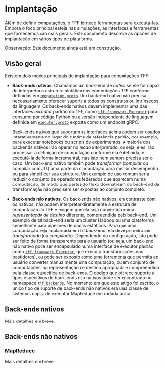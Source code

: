 # Implantação

Além de definir computações, o TFF fornece ferramentas para executá-las. Embora o foco principal esteja nas simulações, as interfaces e ferramentas que fornecemos são mais gerais. Este documento descreve as opções de implantação em vários tipos de plataforma.

Observação: Este documento ainda está em construção.

## Visão geral

Existem dois modos principais de implantação para computações TFF:

- **Back-ends nativos**. Chamamos um back-end de *nativo* se ele for capaz de interpretar a estrutura sintática das computações TFF conforme definidas em [`computation.proto`](https://github.com/tensorflow/federated/blob/main/tensorflow_federated/proto/v0/computation.proto). Um back-end nativo não precisa necessariamente oferecer suporte a todos os construtos ou intrínsecos da linguagem. Os back-ends nativos devem implementar uma das interfaces *executor* padrão do TFF, como [`tff.framework.Executor`](https://www.tensorflow.org/federated/api_docs/python/tff/framework/Executor) para consumo por código Python ou a versão independente de linguagem definida em [`executor.proto`](https://github.com/tensorflow/federated/blob/main/tensorflow_federated/proto/v0/executor.proto) exposta como um endpoint gRPC.

    Back-ends nativos que suportam as interfaces acima podem ser usados ​​interativamente no lugar do runtime de referência padrão, por exemplo, para executar notebooks ou scripts de experimentos. A maioria dos backends nativos irão operar no *modo interpretado*, ou seja, eles irão processar a definição de computação conforme ela é definida, e executá-la de forma incremental, mas isto nem sempre precisa ser o caso. Um back-end nativo também pode *transformar* (*compilar* ou compilar com JIT) uma parte da computação para melhor desempenho ou para simplificar sua estrutura. Um exemplo de uso comum seria reduzir o conjunto de operadores federados que aparecem numa computação, de modo que partes do fluxo downstream de back-end da transformação não precisem ser expostas ao conjunto completo.

- **Back-ends não nativos**. Os back-ends não nativos, em contraste com os nativos, não podem interpretar diretamente a estrutura de computação do TFF e exigem que ela seja convertida numa *representação de destino* diferente, compreendida pelo back-end. Um exemplo de tal back-end seria um cluster Hadoop ou uma plataforma semelhante para pipelines de dados estáticos. Para que uma computação seja implantada em tal back-end, ela deve primeiro ser *transformada* (ou *compilada*). Dependendo da configuração, isto pode ser feito de forma transparente para o usuário (ou seja, um back-end não nativo pode ser encapsulado numa interface de executor padrão, como [`tff.framework.Executor`](https://www.tensorflow.org/federated/api_docs/python/tff/framework/Executor), que executa transformações nos bastidores), ou pode ser exposto como uma ferramenta que permita ao usuário converter manualmente uma computação, ou um conjunto de computações, na representação de destino apropriada e compreendida pela classe específica de back-ends. O código que oferece suporte a tipos específicos de back-ends não nativos pode ser encontrado no namespace [`tff.backends`](https://www.tensorflow.org/federated/api_docs/python/tff/backends). No momento em que este artigo foi escrito, o único tipo de suporte de back-ends não nativos era uma classe de sistemas capaz de executar MapReduce em rodada única.

## Back-ends nativos

Mais detalhes em breve.

## Back-ends não nativos

### MapReduce

Mais detalhes em breve.
